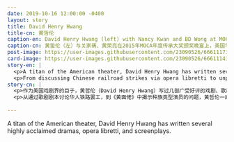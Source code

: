 ```yaml
---
date: 2019-10-16 12:00:00 -0400
layout: story
title: David Henry Hwang
title-cn: 黄哲伦
caption-en: David Henry Hwang (left) with Nancy Kwan and BD Wong at MOCA’s 2015 Gala, Museum of Chinese in America (MOCA) Institutional Archives
caption-cn: 黄蛰伦（左）与关家蒨、黄荣亮在2015年MOCA年度传承大奖颁奖晚宴上，美国华人博物馆（MOCA）机构档案
post-image: https://user-images.githubusercontent.com/23090526/66611173-ad2e8780-eb8b-11e9-950f-4b202c569c3b.jpg
card-image: https://user-images.githubusercontent.com/23090526/66611143-9ab44e00-eb8b-11e9-9d32-1d92fa1d89f2.jpg
story-en: |
  <p>A titan of the American theater, David Henry Hwang has written several highly acclaimed dramas, opera libretti, and screenplays. Hwang’s accolades include being a Tony-award winner for his 1988 play <i>M. Butterfly</i>, a three-time Obie Award recipient for many of his off-Broadway plays, two Grammy prizes (one of which he co-wrote with the late pop icon Prince), and Pultizer Prize finalist for <i>Yellow Face</i> and <i>M. Butterfly</i>. Other awards include his nomination to former President Bill Clinton’s Committee on the Arts and Humanities as well as his participation on the board of the Lark Play Development Center. Many of Hwang’s stories recount the intricacies of being Chinese and American and the struggle to reconcile one’s identity in a changing world. In 2011, he wrote the play <i>Chinglish</i>, which was about an American businessman trying to break into the Chinese market. The play explores the complexities of Chinese culture that go dar beyond simply understanding the language. 
  <p>From discussing Chinese railroad strikes via opera libretti to unpacking the problems of racial type-casting in <i>Yellow Face</i>, Hwang remains a prominent leader in presenting the Chinese-American immigrant experience. He is currently the head of playwriting at Columbia University School of the Arts and chair of the American Theater Wing, which is the founding organization for the Tony Awards. For future works, Hwang is preparing a live-action musical of <i>The Hunchback of Notre Dame</i> for Disney Studios and is touring his new play <i>Soft Power</i> alongside musical composer Jeanine Tesori.</p>
story-cn: |
  <p>作为美国戏剧界的巨子，黄哲伦（David Henry Hwang）写过几部广受好评的戏剧、歌剧剧本和影视剧本。黄哲伦获得的奖项包括凭借1988年的戏剧《蝴蝶君》（<i>M. Butterfly</i>）获得托尼奖（Tony Award），凭借多部外百老汇戏剧获得三次奥比奖（Obie Award），获得两次格莱美奖（Grammy prizes），其中一次是他与已故的流行偶像普林斯（Prince）共同创作的，以及凭借《黄面佬》（<i>Yellow Face</i>）和《蝴蝶君》（<i>M. Butterfly</i>）入围普利策奖（Pultizer Prize）决赛。其他荣誉包括他被提名为前总统比尔克林顿的艺术与人文委员会成员，以及他加入云雀剧作发展中心（Lark Play Development Center）董事会。黄哲伦的许多故事都讲述了身为中国人和美国人的错综复杂，以及在不断变化的世界中如何努力调和自己的身份。2011年，黄哲伦创作的百老汇剧目《中式英语》讲述了一位美国企业家试图闯入中国市场的故事。这部剧探索了中国文化方方面面分复杂的关系，远远超过了仅仅是对语言的简单理解。
  <p>从通过歌剧剧本讨论华人铁路罢工，到《黄面佬》中揭示种族类型演员的问题，黄哲伦一直都是展现美国华人移民经历的杰出领袖。目前，他是哥伦比亚大学艺术学院剧本写作部的负责人，以及托尼奖的创始机构美国剧院之翼（American Theater Wing）的主席。对于未来的作品，黄哲伦正在为迪士尼影业公司准备真人版音乐剧《钟楼怪人》（<i>The Hunchback of Notre Dame</i>），并与音乐作曲家Jeanine Tesori一起巡演他的新剧《软实力》（<i>Soft Power</i>）。</p>
  
---
```

A titan of the American theater, David Henry Hwang has written several highly acclaimed dramas, opera libretti, and screenplays.
